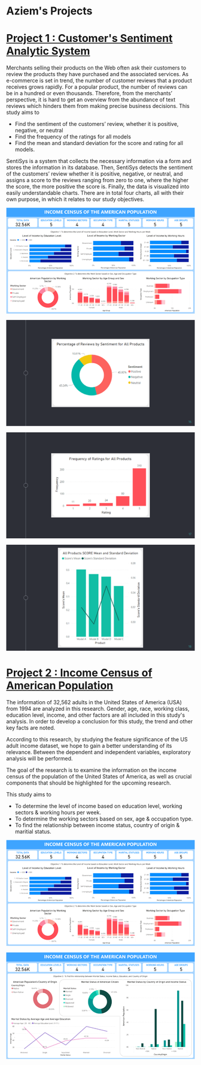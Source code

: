 # Aziem's Projects

# [Project 1 : Customer's Sentiment Analytic System](https://github.com/Ziem99/Sentisys) 
Merchants selling their products on the Web often ask their customers to review the products they have purchased and the associated services. As e-commerce is set in trend, the number of customer reviews that a product receives grows rapidly. For a popular product, the number of reviews can be in a hundred or even thousands. Therefore, from the merchants’ perspective, it is hard to get an overview from the abundance of text reviews which hinders them from making precise business decisions. This study aims to

* Find the sentiment of the customers’ review, whether it is positive, negative, or neutral 
* Find the frequency of the ratings for all models 
* Find the mean and standard deviation for the score and rating for all models. 

SentiSys is a system that collects the necessary information via a form and stores the information in its database. Then, SentiSys detects the sentiment of the customers’ review whether it is positive, negative, or neutral, and assigns a score to the reviews ranging from zero to one, where the higher the score, the more positive the score is. Finally, the data is visualized into easily understandable charts. There are in total four charts, all with their own purpose, in which it relates to our study objectives. 

![](/images/Income%20Census%201.png)

![](/images/SentiSys%202.png)

![](/images/SentiSys%203.png)

![](/images/SentiSys%204.png)

# [Project 2 : Income Census of American Population](https://github.com/Ziem99/Income-census-of-american-population)
The information of 32,562 adults in the United States of America (USA) from 1994 are analyzed in this research. Gender, age, race, working class, education level, income, and other factors are all included in this study's analysis. In order to develop a conclusion for this study, the trend and other key facts are noted.

According to this research, by studying the feature significance of the US adult income dataset, we hope to gain a better understanding of its relevance. Between the dependent and independent variables, exploratory analysis will be performed.

The goal of the research is to examine the information on the income census of the population of the United States of America, as well as crucial components that should be highlighted for the upcoming research.

This study aims to 

* To determine the level of income based on education level, working sectors & working hours per week.
* To determine the working sectors based on sex, age & occupation type.
* To find the relationship between income status, country of origin & maritial status.

![](/images/Income%20Census%201.png)

![](/images/Income%20Census%202.png)
